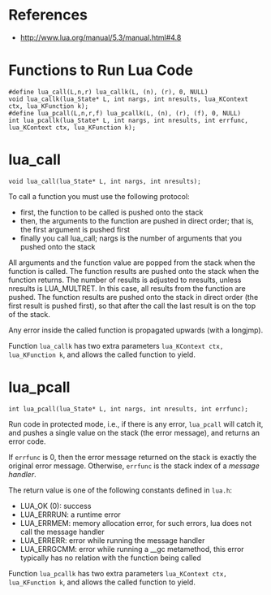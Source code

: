 
# References
- http://www.lua.org/manual/5.3/manual.html#4.8

# Functions to Run Lua Code
```
#define lua_call(L,n,r) lua_callk(L, (n), (r), 0, NULL)
void lua_callk(lua_State* L, int nargs, int nresults, lua_KContext ctx, lua_KFunction k);
#define lua_pcall(L,n,r,f) lua_pcallk(L, (n), (r), (f), 0, NULL)
int lua_pcallk(lua_State* L, int nargs, int nresults, int errfunc, lua_KContext ctx, lua_KFunction k);
```

# lua_call
```
void lua_call(lua_State* L, int nargs, int nresults);
```
To call a function you must use the following protocol: 
- first, the function to be called is pushed onto the stack
- then, the arguments to the function are pushed in direct order; that is, the first argument is pushed first
- finally you call lua_call; nargs is the number of arguments that you pushed onto the stack 

All arguments and the function value are popped from the stack when the function is called. 
The function results are pushed onto the stack when the function returns. 
The number of results is adjusted to nresults, unless nresults is LUA_MULTRET. 
In this case, all results from the function are pushed.
The function results are pushed onto the stack in direct order (the first result is pushed first), 
so that after the call the last result is on the top of the stack.

Any error inside the called function is propagated upwards (with a longjmp).

Function `lua_callk` has two extra parameters `lua_KContext ctx, lua_KFunction k`, 
and allows the called function to yield.

# lua_pcall

```
int lua_pcall(lua_State* L, int nargs, int nresults, int errfunc);
```
Run code in protected mode, i.e., if there is any error, `lua_pcall` will catch it,
and pushes a single value on the stack (the error message), and returns an error code.

If `errfunc` is 0, then the error message returned on the stack is exactly the original error message.
Otherwise, `errfunc` is the stack index of a *message handler*.

The return value is one of the following constants defined in `lua.h`:
- LUA_OK (0): success
- LUA_ERRRUN: a runtime error
- LUA_ERRMEM: memory allocation error, for such errors, lua does not call the message handler
- LUA_ERRERR: error while running the message handler
- LUA_ERRGCMM: error while running a __gc metamethod, this error typically has no relation with the function being called

Function `lua_pcallk` has two extra parameters `lua_KContext ctx, lua_KFunction k`, 
and allows the called function to yield.
